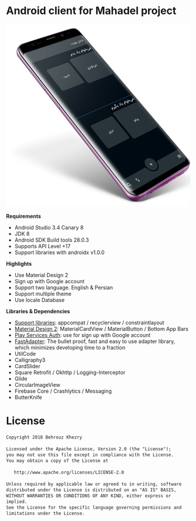 # Android client for Mahadel project

<p align="center"><img src="assets/welcome-img.png" height="500" /></p>

**Requirements**
- Android Studio 3.4 Canary 8
- JDK 8
- Android SDK Build tools 28.0.3
- Supports API Level +17
- Support libraries with androidx v1.0.0

**Highlights**
- Use Material Design 2
- Sign up with Google account
- Support two language. English & Persian
- Support multiple theme
- Use locale Database

**Libraries & Dependencies**
- [Support libraries]: appcompat / recyclerview / constraintlayout
- [Material Design 2]: MaterialCardView / MaterialButton / Bottom App Bars
- [Play Services Auth]: use for sign up with Google account
- [FastAdapter]: The bullet proof, fast and easy to use adapter library, which minimizes developing time to a fraction
- UtilCode
- Calligraphy3
- CardSlider
- Square Retrofit / Okhttp / Logging-Interceptor
- Glide
- CircularImageView
- Firebase Core / Crashlytics / Messaging
- ButterKnife


# License

    Copyright 2018 Behrouz Khezry

    Licensed under the Apache License, Version 2.0 (the "License");
    you may not use this file except in compliance with the License.
    You may obtain a copy of the License at

       http://www.apache.org/licenses/LICENSE-2.0

    Unless required by applicable law or agreed to in writing, software
    distributed under the License is distributed on an "AS IS" BASIS,
    WITHOUT WARRANTIES OR CONDITIONS OF ANY KIND, either express or implied.
    See the License for the specific language governing permissions and
    limitations under the License.
    
[Support libraries]: https://developer.android.com/jetpack/androidx/
[Material Design 2]: https://material.io/develop/android/
[Play Services Auth]: https://developers.google.com/android/guides/setup
[FastAdapter]: https://github.com/mikepenz/FastAdapter
